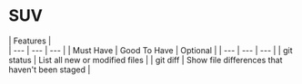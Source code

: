# SUV

| Features |  
| --- | --- | --- |
| Must Have | Good To Have | Optional |
| --- | --- | --- |
| git status | List all new or modified files |
| git diff | Show file differences that haven't been staged |

